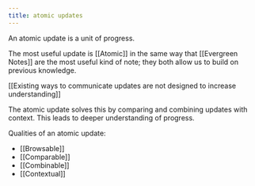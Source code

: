 ```yaml
---
title: atomic updates
---
```


An atomic update is a unit of progress.

The most useful update is [[Atomic]] in the same way that [[Evergreen Notes]] are the most useful kind of note; they both allow us to build on previous knowledge.

[[Existing ways to communicate updates are not designed to increase understanding]]

The atomic update solves this by comparing and combining updates with context. This leads to deeper understanding of progress.

Qualities of an atomic update:

- [[Browsable]]
- [[Comparable]]
- [[Combinable]]
- [[Contextual]]
